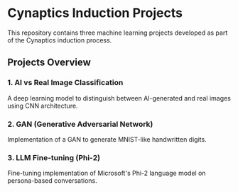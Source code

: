 # Cynaptics Induction Projects

This repository contains three machine learning projects developed as part of the Cynaptics induction process.

## Projects Overview

### 1. AI vs Real Image Classification
A deep learning model to distinguish between AI-generated and real images using CNN architecture.

### 2. GAN (Generative Adversarial Network)
Implementation of a GAN to generate MNIST-like handwritten digits.

### 3. LLM Fine-tuning (Phi-2)
Fine-tuning implementation of Microsoft's Phi-2 language model on persona-based conversations.
